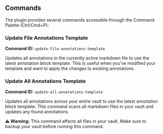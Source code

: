 

## Commands

The plugin provides several commands accessible through the Command Palette (Ctrl/Cmd+P):

### Update File Annotations Template
**Command ID:** `update-file-annotations-template`

Updates all annotations in the currently active markdown file to use the latest annotation block template. This is useful when you've modified your template and want to apply the changes to existing annotations.

### Update All Annotations Template
**Command ID:** `update-all-annotations-template`

Updates all annotations across your entire vault to use the latest annotation block template. This command scans all markdown files in your vault and updates any found annotations.

**⚠️ Warning:** This command affects all files in your vault. Make sure to backup your vault before running this command.
